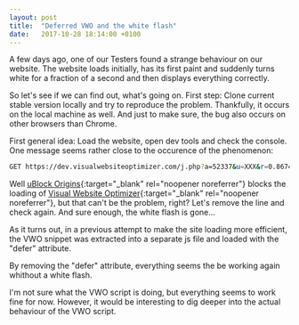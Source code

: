 ```yaml
---
layout: post
title:  "Deferred VWO and the white flash"
date:   2017-10-28 18:14:00 +0100
---
```


A few days ago, one of our Testers found a strange behaviour on our website. The website loads initially, has its first paint and suddenly turns white for a fraction of a second and then displays everything correctly.

So let's see if we can find out, what's going on. First step: Clone current stable version locally and try to reproduce the problem. Thankfully, it occurs on the local machine as well. And just to make sure, the bug also occurs on other browsers than Chrome.

First general idea: Load the website, open dev tools and check the console. One message seems rather close to the occurence of the phenomenon:

```bash
GET https://dev.visualwebsiteoptimizer.com/j.php?a=52337&u=XXX&r=0.8674099101753603 net::ERR_BLOCKED_BY_CLIENT
```

Well [uBlock Origins](https://chrome.google.com/webstore/detail/ublock-origin/cjpalhdlnbpafiamejdnhcphjbkeiagm?hl=de){:target="_blank" rel="noopener noreferrer"} blocks the loading of [Visual Website Optimizer](https://vwo.com/){:target="_blank" rel="noopener noreferrer"}, but that can't be the problem, right? Let's remove the line and check again. And sure enough, the white flash is gone...

As it turns out, in a previous attempt to make the site loading more efficient, the VWO snippet was extracted into a separate js file and loaded with the "defer" attribute.

By removing the "defer" attribute, everything seems the be working again whithout a white flash.

I'm not sure what the VWO script is doing, but everything seems to work fine for now. However, it would be interesting to dig deeper into the actual behaviour of the VWO script.